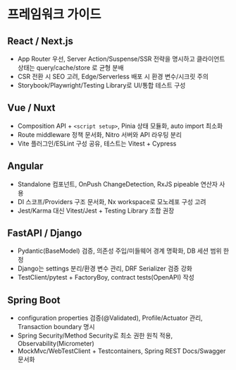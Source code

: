 # 프레임워크 가이드

## React / Next.js
- App Router 우선, Server Action/Suspense/SSR 전략을 명시하고 클라이언트 상태는 query/cache/store 로 균형 분배
- CSR 전환 시 SEO 고려, Edge/Serverless 배포 시 환경 변수/시크릿 주의
- Storybook/Playwright/Testing Library로 UI/통합 테스트 구성

## Vue / Nuxt
- Composition API + `<script setup>`, Pinia 상태 모듈화, auto import 최소화
- Route middleware 정책 문서화, Nitro 서버와 API 라우팅 분리
- Vite 플러그인/ESLint 구성 공유, 테스트는 Vitest + Cypress

## Angular
- Standalone 컴포넌트, OnPush ChangeDetection, RxJS pipeable 연산자 사용
- DI 스코프/Providers 구조 문서화, Nx workspace로 모노레포 구성 고려
- Jest/Karma 대신 Vitest/Jest + Testing Library 조합 권장

## FastAPI / Django
- Pydantic(BaseModel) 검증, 의존성 주입/미들웨어 경계 명확화, DB 세션 범위 한정
- Django는 settings 분리/환경 변수 관리, DRF Serializer 검증 강화
- TestClient/pytest + FactoryBoy, contract tests(OpenAPI) 작성

## Spring Boot
- configuration properties 검증(@Validated), Profile/Actuator 관리, Transaction boundary 명시
- Spring Security/Method Security로 최소 권한 원칙 적용, Observability(Micrometer)
- MockMvc/WebTestClient + Testcontainers, Spring REST Docs/Swagger 문서화
